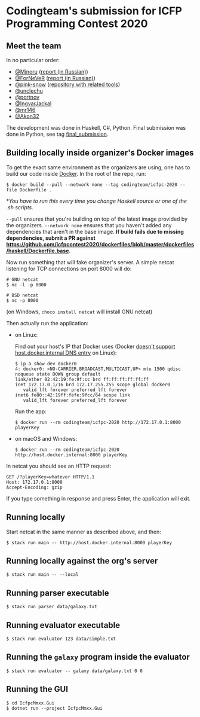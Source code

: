 # Codingteam's submission for ICFP Programming Contest 2020

## Meet the team

In no particular order:
- [@Minoru](https://github.com/Minoru)
  ([report (in Russian)](https://blog.debiania.in.ua/posts/2020-07-22-icfpc-2020-part-1.html))
- [@ForNeVeR](https://github.com/ForNeVeR)
  ([report (in Russian)](https://fornever.me/ru/posts/2020-07-26.icfpc-2020-report.html))
- [@pink-snow](https://github.com/pink-snow)
  ([repository with related tools](https://github.com/pink-snow/2020-space-tools))
- [@unclechu](https://github.com/unclechu)
- [@portnov](https://github.com/portnov)
- [@IngvarJackal](https://github.com/IngvarJackal)
- [@mr146](https://github.com/mr146)
- [@Akon32](https://github.com/Akon32)

The development was done in Haskell, C#, Python. Final submission was done in Python, see tag [final_submission](https://github.com/codingteam/icfpc-2020/releases/tag/final_submission).

## Building locally inside organizer's Docker images

To get the exact same environment as the organizers are using, one has to build
our code inside [Docker](https://www.docker.com/). In the root of the repo, run:

```console
$ docker build --pull --network none --tag codingteam/icfpc-2020 --file Dockerfile .
```

**You have to run this every time you change Haskell source or one of the *.sh
scripts.**

`--pull` ensures that you're building on top of the latest image
provided by the organizers. `--network none` ensures that you haven't added any
dependencies that aren't in the base image. **If build fails due to missing
dependencies, submit a PR against
https://github.com/icfpcontest2020/dockerfiles/blob/master/dockerfiles/haskell/Dockerfile.base**.

Now run something that will fake organizer's server. A simple netcat listening
for TCP connections on port 8000 will do:

```console
# GNU netcat
$ nc -l -p 8000

# BSD netcat
$ nc -p 8000
```

(on Windows, `choco install netcat` will install GNU netcat)

Then actually run the application:

* on Linux:

  Find out your host's IP that Docker uses (Docker [doesn't support
  host.docker.internal DNS
  entry](https://github.com/docker/for-linux/issues/264) on Linux):

  ```
  $ ip a show dev docker0
  4: docker0: <NO-CARRIER,BROADCAST,MULTICAST,UP> mtu 1500 qdisc noqueue state DOWN group default
  link/ether 02:42:19:fe:9f:cc brd ff:ff:ff:ff:ff:ff
  inet 172.17.0.1/16 brd 172.17.255.255 scope global docker0
     valid_lft forever preferred_lft forever
  inet6 fe80::42:19ff:fefe:9fcc/64 scope link
     valid_lft forever preferred_lft forever
  ```

  Run the app:

  ```
  $ docker run --rm codingteam/icfpc-2020 http://172.17.0.1:8000 playerKey
  ```

* on macOS and Windows:

  ```
  $ docker run --rm codingteam/icfpc-2020 http://host.docker.internal:8000 playerKey
  ```

In netcat you should see an HTTP request:

```
GET /?playerKey=whatever HTTP/1.1
Host: 172.17.0.1:8000
Accept-Encoding: gzip
```

If you type something in response and press Enter, the application will exit.

## Running locally

Start netcat in the same manner as described above, and then:

```console
$ stack run main -- http://host.docker.internal:8000 playerKey
```

## Running locally against the org's server

```console
$ stack run main -- --local
```

## Running parser executable

```console
$ stack run parser data/galaxy.txt
```

## Running evaluator executable

```console
$ stack run evaluator 123 data/simple.txt
```

## Running the `galaxy` program inside the evaluator

```console
$ stack run evaluator -- galaxy data/galaxy.txt 0 0
```

## Running the GUI

```console
$ cd IcfpcMmxx.Gui
$ dotnet run --project IcfpcMmxx.Gui
```

